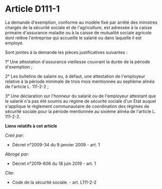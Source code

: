# Article D111-1

La demande d'exemption, conforme au modèle fixé par arrêté des ministres chargés de la sécurité sociale et de l'agriculture,
est adressée à la caisse primaire d'assurance maladie ou à la caisse de mutualité sociale agricole dont relève l'entreprise
qui accueille le salarié ou dans laquelle il est employé. 

Sont jointes à la demande les pièces justificatives suivantes : 

1° Une attestation d'assurance vieillesse couvrant la durée de la période d'exemption ; 

2° Les bulletins de salaire ou, à défaut, une attestation de l'employeur relative à la période minimale de trois mois
mentionnée au septième alinéa de l'article L. 111-2-2 ; 

3° Une déclaration sur l'honneur du salarié ou de l'employeur attestant que le salarié n'a pas été soumis au régime de
sécurité sociale d'un Etat auquel s'applique le règlement communautaire de coordination des régimes de sécurité sociale pour
la période mentionnée au sixième alinéa de l'article L. 111-2-2.

**Liens relatifs à cet article**

_Créé par_:

  - Décret n°2009-34 du 9 janvier 2009 - art. 1

_Abrogé par_:

  - Décret n°2019-606 du 18 juin 2019 - art. 1

_Cite_:

  - Code de la sécurité sociale. - art. L111-2-2
